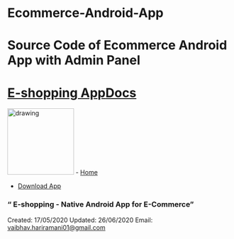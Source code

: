 # Ecommerce-Android-App
Source Code of Ecommerce Android App with Admin Panel
========================================================================================================================================================
[**E-shopping App**Docs](https://github.com/vaibhavhariaramani/Ecommerce-Android-App/master/README.md)
=========================================================================================================================================================

 <img src="https://github.com/vaibhavhariaramani/Ecommerce-Android-App/blob/master/images/MyPost.png" alt="drawing" width="150"/> -   [Home](https://github.com/vaibhavhariaramani/Ecommerce-Android-App/)
-   [Download App](https://github.com/vaibhavhariaramani/Ecommerce-Android-App/raw/master/Ecommerce%20app.apk)

### “ E-shopping - Native Android App for E-Commerce”

Created: 17/05/2020
 Updated: 26/06/2020
 Email: [vaibhav.hariramani01@gmail.com](mailto:vaibhav.hariramani01@gmail.com)

